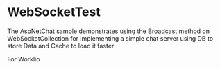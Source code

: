 # WebSocketTest
The AspNetChat sample demonstrates using the Broadcast method on WebSocketCollection for implementing a simple chat server using DB to store Data and Cache to load it faster  

For Worklio
